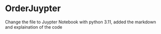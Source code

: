 # OrderJuypter
Change the file to Juypter Notebook with python 3.11, added the markdown and explaination of the code
